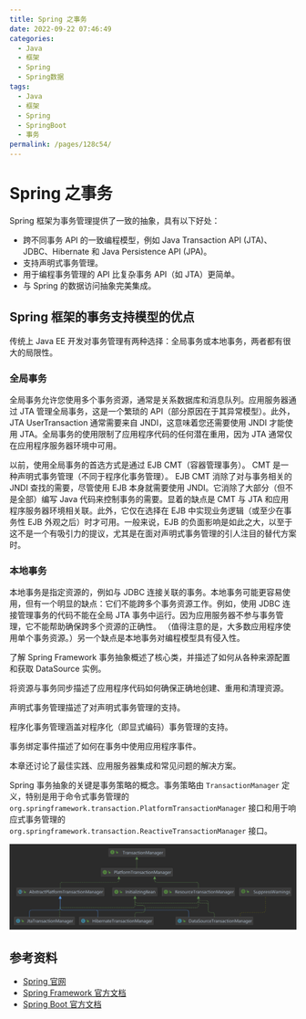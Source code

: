 ```yaml
---
title: Spring 之事务
date: 2022-09-22 07:46:49
categories:
  - Java
  - 框架
  - Spring
  - Spring数据
tags:
  - Java
  - 框架
  - Spring
  - SpringBoot
  - 事务
permalink: /pages/128c54/
---
```


# Spring 之事务

Spring 框架为事务管理提供了一致的抽象，具有以下好处：

- 跨不同事务 API 的一致编程模型，例如 Java Transaction API (JTA)、JDBC、Hibernate 和 Java Persistence API (JPA)。
- 支持声明式事务管理。
- 用于编程事务管理的 API 比复杂事务 API（如 JTA）更简单。
- 与 Spring 的数据访问抽象完美集成。

## Spring 框架的事务支持模型的优点

传统上 Java EE 开发对事务管理有两种选择：全局事务或本地事务，两者都有很大的局限性。

### 全局事务

全局事务允许您使用多个事务资源，通常是关系数据库和消息队列。应用服务器通过 JTA 管理全局事务，这是一个繁琐的 API（部分原因在于其异常模型）。此外，JTA UserTransaction 通常需要来自 JNDI，这意味着您还需要使用 JNDI 才能使用 JTA。全局事务的使用限制了应用程序代码的任何潜在重用，因为 JTA 通常仅在应用程序服务器环境中可用。

以前，使用全局事务的首选方式是通过 EJB CMT（容器管理事务）。 CMT 是一种声明式事务管理（不同于程序化事务管理）。 EJB CMT 消除了对与事务相关的 JNDI 查找的需要，尽管使用 EJB 本身就需要使用 JNDI。它消除了大部分（但不是全部）编写 Java 代码来控制事务的需要。显着的缺点是 CMT 与 JTA 和应用程序服务器环境相关联。此外，它仅在选择在 EJB 中实现业务逻辑（或至少在事务性 EJB 外观之后）时才可用。一般来说，EJB 的负面影响是如此之大，以至于这不是一个有吸引力的提议，尤其是在面对声明式事务管理的引人注目的替代方案时。

### 本地事务

本地事务是指定资源的，例如与 JDBC 连接关联的事务。本地事务可能更容易使用，但有一个明显的缺点：它们不能跨多个事务资源工作。例如，使用 JDBC 连接管理事务的代码不能在全局 JTA 事务中运行。因为应用服务器不参与事务管理，它不能帮助确保跨多个资源的正确性。 （值得注意的是，大多数应用程序使用单个事务资源。）另一个缺点是本地事务对编程模型具有侵入性。

了解 Spring Framework 事务抽象概述了核心类，并描述了如何从各种来源配置和获取 DataSource 实例。

将资源与事务同步描述了应用程序代码如何确保正确地创建、重用和清理资源。

声明式事务管理描述了对声明式事务管理的支持。

程序化事务管理涵盖对程序化（即显式编码）事务管理的支持。

事务绑定事件描述了如何在事务中使用应用程序事件。

本章还讨论了最佳实践、应用服务器集成和常见问题的解决方案。

Spring 事务抽象的关键是事务策略的概念。事务策略由 `TransactionManager` 定义，特别是用于命令式事务管理的 `org.springframework.transaction.PlatformTransactionManager` 接口和用于响应式事务管理的 `org.springframework.transaction.ReactiveTransactionManager` 接口。

![](https://raw.githubusercontent.com/dunwu/images/dev/snap/20220922073737.png)

## 参考资料

- [Spring 官网](https://spring.io/)
- [Spring Framework 官方文档](https://docs.spring.io/spring-framework/docs/current/spring-framework-reference/index.html)
- [Spring Boot 官方文档](https://docs.spring.io/spring-boot/docs/current/reference/html/data.html)
